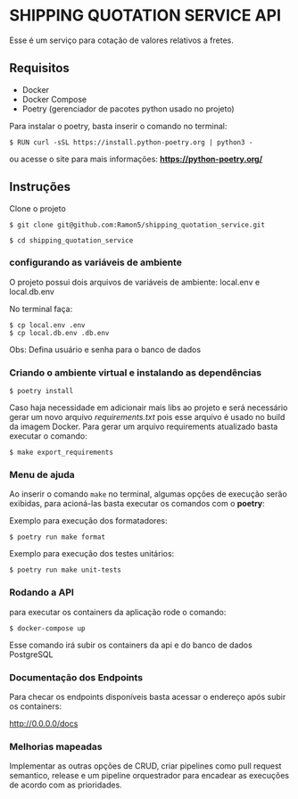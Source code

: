# SHIPPING QUOTATION SERVICE API

Esse é um serviço para cotação de valores relativos a fretes.

## Requisitos

* Docker
* Docker Compose
* Poetry (gerenciador de pacotes python usado no projeto)

Para instalar o poetry, basta inserir o comando no terminal:

```$ RUN curl -sSL https://install.python-poetry.org | python3 -```

ou acesse o site para mais informações: **https://python-poetry.org/**

## Instruções

Clone o projeto

```$ git clone git@github.com:Ramon5/shipping_quotation_service.git```

```$ cd shipping_quotation_service```

### configurando as variáveis de ambiente

O projeto possui dois arquivos de variáveis de ambiente: local.env e local.db.env

No terminal faça:

```
$ cp local.env .env 
$ cp local.db.env .db.env
```

Obs: Defina usuário e senha para o banco de dados

### Criando o ambiente virtual e instalando as dependências


```$ poetry install```

Caso haja necessidade em adicionair mais libs ao projeto e será necessário gerar um novo arquivo *requirements.txt* pois esse arquivo é usado
no build da imagem Docker. Para gerar um arquivo requirements atualizado basta executar o comando:

```$ make export_requirements```

### Menu de ajuda

Ao inserir o comando ```make``` no terminal, algumas opções de execução serão exibidas, para acioná-las
basta executar os comandos com o **poetry**:

Exemplo para execução dos formatadores:

```$ poetry run make format```

Exemplo para execução dos testes unitários:

```$ poetry run make unit-tests```

### Rodando a API

para executar os containers da aplicação rode o comando:

```$ docker-compose up```

Esse comando irá subir os containers da api e do banco de dados PostgreSQL

### Documentação dos Endpoints

Para checar os endpoints disponíveis basta acessar o endereço após subir os containers:

http://0.0.0.0/docs

### Melhorias mapeadas

Implementar as outras opções de CRUD, criar pipelines como pull request semantico, release e um pipeline orquestrador para encadear as execuções de acordo com as prioridades.